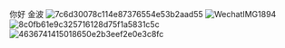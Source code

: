 你好 金波
![7c6d30078c114e87376554e53b2aad55](https://user-images.githubusercontent.com/99304587/164975395-01f157c4-e435-4347-9e30-331cce887161.jpg)
![WechatIMG1894](https://user-images.githubusercontent.com/99304587/164975399-bdad8e42-1deb-4530-b4aa-ad8f872f9daf.jpeg)
![8c0fb61e9c325716128d75f1a5831c5c](https://user-images.githubusercontent.com/99304587/164975412-e33488af-ca2a-4fc5-a535-2d761669da82.jpg)
![4636741415018650e2b3eef2e0e3c8fc](https://user-images.githubusercontent.com/99304587/164975419-03301344-ce16-484b-92b4-bc88d091c2e4.jpg)
